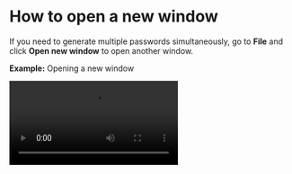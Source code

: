 # How to open a new window

If you need to generate multiple passwords simultaneously, go to **File** and click **Open new window** to open another window.

**Example:** Opening a new window

![type:video](assets/screenshots/open_new_window.mp4?raw=true)